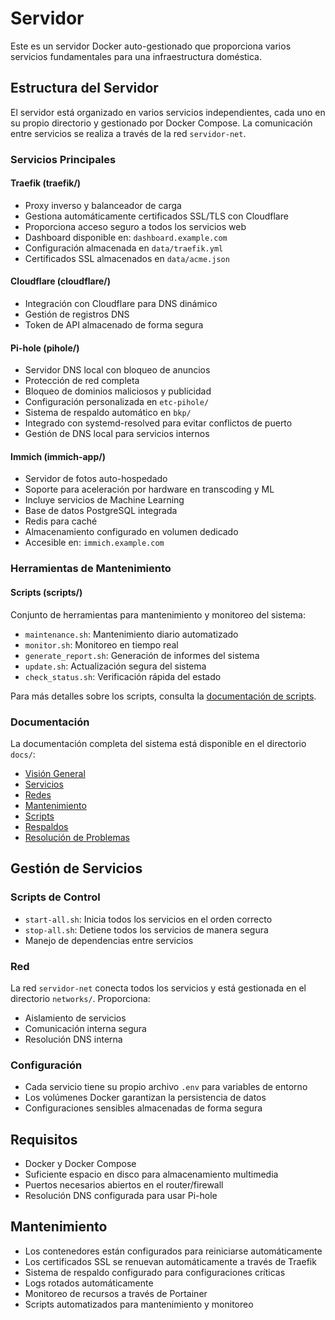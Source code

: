 # Servidor

Este es un servidor Docker auto-gestionado que proporciona varios servicios fundamentales para una infraestructura doméstica.

## Estructura del Servidor

El servidor está organizado en varios servicios independientes, cada uno en su propio directorio y gestionado por Docker Compose. La comunicación entre servicios se realiza a través de la red `servidor-net`.

### Servicios Principales

#### Traefik (traefik/)
- Proxy inverso y balanceador de carga
- Gestiona automáticamente certificados SSL/TLS con Cloudflare
- Proporciona acceso seguro a todos los servicios web
- Dashboard disponible en: `dashboard.example.com`
- Configuración almacenada en `data/traefik.yml`
- Certificados SSL almacenados en `data/acme.json`

#### Cloudflare (cloudflare/)
- Integración con Cloudflare para DNS dinámico
- Gestión de registros DNS
- Token de API almacenado de forma segura

#### Pi-hole (pihole/)
- Servidor DNS local con bloqueo de anuncios
- Protección de red completa
- Bloqueo de dominios maliciosos y publicidad
- Configuración personalizada en `etc-pihole/`
- Sistema de respaldo automático en `bkp/`
- Integrado con systemd-resolved para evitar conflictos de puerto
- Gestión de DNS local para servicios internos

#### Immich (immich-app/)
- Servidor de fotos auto-hospedado
- Soporte para aceleración por hardware en transcoding y ML
- Incluye servicios de Machine Learning
- Base de datos PostgreSQL integrada
- Redis para caché
- Almacenamiento configurado en volumen dedicado
- Accesible en: `immich.example.com`

### Herramientas de Mantenimiento

#### Scripts (scripts/)
Conjunto de herramientas para mantenimiento y monitoreo del sistema:
- `maintenance.sh`: Mantenimiento diario automatizado
- `monitor.sh`: Monitoreo en tiempo real
- `generate_report.sh`: Generación de informes del sistema
- `update.sh`: Actualización segura del sistema
- `check_status.sh`: Verificación rápida del estado

Para más detalles sobre los scripts, consulta la [documentación de scripts](./docs/scripts.md).

### Documentación

La documentación completa del sistema está disponible en el directorio `docs/`:
- [Visión General](./docs/overview.md)
- [Servicios](./docs/services/README.md)
- [Redes](./docs/networking.md)
- [Mantenimiento](./docs/maintenance.md)
- [Scripts](./docs/scripts.md)
- [Respaldos](./docs/backups.md)
- [Resolución de Problemas](./docs/troubleshooting.md)

## Gestión de Servicios

### Scripts de Control
- `start-all.sh`: Inicia todos los servicios en el orden correcto
- `stop-all.sh`: Detiene todos los servicios de manera segura
- Manejo de dependencias entre servicios

### Red
La red `servidor-net` conecta todos los servicios y está gestionada en el directorio `networks/`. Proporciona:
- Aislamiento de servicios
- Comunicación interna segura
- Resolución DNS interna

### Configuración
- Cada servicio tiene su propio archivo `.env` para variables de entorno
- Los volúmenes Docker garantizan la persistencia de datos
- Configuraciones sensibles almacenadas de forma segura

## Requisitos
- Docker y Docker Compose
- Suficiente espacio en disco para almacenamiento multimedia
- Puertos necesarios abiertos en el router/firewall
- Resolución DNS configurada para usar Pi-hole

## Mantenimiento
- Los contenedores están configurados para reiniciarse automáticamente
- Los certificados SSL se renuevan automáticamente a través de Traefik
- Sistema de respaldo configurado para configuraciones críticas
- Logs rotados automáticamente
- Monitoreo de recursos a través de Portainer
- Scripts automatizados para mantenimiento y monitoreo